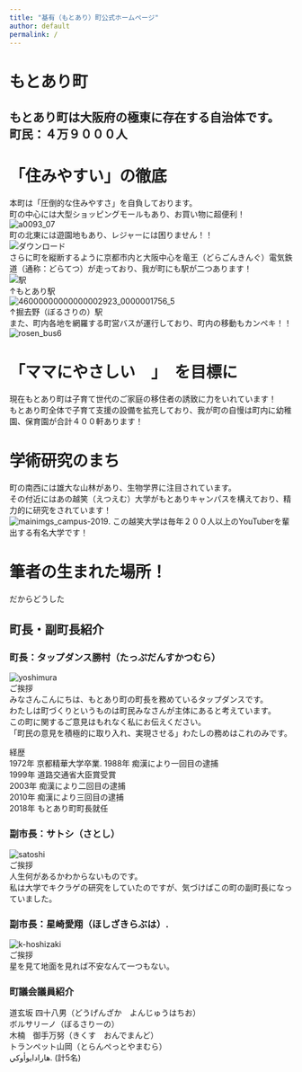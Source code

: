 ```yaml
---
title: "基有（もとあり）町公式ホームページ"
author: default
permalink: /
---
```


# もとあり町

もとあり町は大阪府の極東に存在する自治体です。  
町民：４万９０００人
---
# 「住みやすい」の徹底

本町は「圧倒的な住みやすさ」を自負しております。    
町の中心には大型ショッピングモールもあり、お買い物に超便利！  
![a0093_07](https://user-images.githubusercontent.com/104198390/164754937-1638f5c1-9867-48c6-becb-e489254aac0b.jpeg)  
町の北東には遊園地もあり、レジャーには困りません！！  
![ダウンロード](https://user-images.githubusercontent.com/104198390/164755366-0c92c9cf-3131-4822-bcca-69297ee7d2c2.jpeg)  
さらに町を縦断するように京都市内と大阪中心を竜王（どらごんきんぐ）電気鉄道（通称：どらてつ）が走っており、我が町にも駅が二つあります！  
![駅](https://user-images.githubusercontent.com/104198390/164758351-85e08abd-e734-4b94-b20e-f1dc215b8178.jpeg)  
↑もとあり駅  
![46000000000000002923_0000001756_5](https://user-images.githubusercontent.com/104198390/164758560-7350c177-2a4c-4912-90f7-eb00d786eaec.jpeg)  
↑掘去野（ぼるさりの）駅  
また、町内各地を網羅する町営バスが運行しており、町内の移動もカンペキ！！  
![rosen_bus6](https://user-images.githubusercontent.com/104198390/164759301-e3404a0f-42a8-4ae3-b258-8668d4bcb465.jpeg)  

# 「ママにやさしい　」　を目標に

現在もとあり町は子育て世代のご家庭の移住者の誘致に力をいれています！  
もとあり町全体で子育て支援の設備を拡充しており、我が町の自慢は町内に幼稚園、保育園が合計４００軒あります！

# 学術研究のまち

町の南西には雄大な山林があり、生物学界に注目されています。  
その付近にはあの越笑（えつえむ）大学がもとありキャンパスを構えており、精力的に研究をされています！  
![mainimgs_campus-2019](https://user-images.githubusercontent.com/104198390/164761526-92a2808a-587d-4b53-905f-4eae03108593.jpeg). 
この越笑大学は毎年２００人以上のYouTuberを輩出する有名大学です！  

# 筆者の生まれた場所！

だからどうした

## 町長・副町長紹介

### 町長：タップダンス勝村（たっぷだんすかつむら）  
![yoshimura](https://user-images.githubusercontent.com/104198390/164762437-b36e7ebc-e27e-4cc0-b389-61256fef8e17.jpeg)  
ご挨拶  
みなさんこんにちは、もとあり町の町長を務めているタップダンスです。    
わたしは町づくりというものは町民みなさんが主体にあると考えています。    
この町に関するご意見はもれなく私にお伝えください。  
「町民の意見を積極的に取り入れ、実現させる」わたしの務めはこれのみです。   
  
経歴  
1972年 京都精華大学卒業. 
1988年 痴漢により一回目の逮捕  
1999年 道路交通省大臣賞受賞  
2003年 痴漢により二回目の逮捕  
2010年 痴漢により三回目の逮捕  
2018年 もとあり町町長就任  

### 副市長：サトシ（さとし）  
![satoshi](https://user-images.githubusercontent.com/104198390/164763917-d8b6acbd-032f-41a6-bba8-ed9d4d03fbd5.jpeg)  
ご挨拶  
人生何があるかわからないものです。  
私は大学でキクラゲの研究をしていたのですが、気づけばこの町の副町長になっていました。 

### 副市長：星崎愛翔（ほしざきらぶは）. 
![k-hoshizaki](https://user-images.githubusercontent.com/104198390/164765900-84b29cc0-f666-4f5b-a238-cbf750811170.jpeg)  
ご挨拶  
星を見て地面を見れば不安なんて一つもない。  

### 町議会議員紹介
道玄坂 四十八男（どうげんざか　よんじゅうはちお）  
ボルサリーノ（ぼるさりーの）   
木楠　御手万努（きくす　おんでまんど）  
トランペット山岡（とらんぺっとやまむら）  
ﻫﺎﺭﺍﺩﺍﻳﻮﺃﻭﻛﻲ. 
(計5名)
